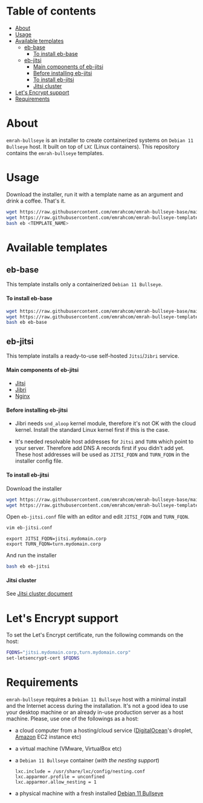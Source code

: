 # Table of contents

- [About](#about)
- [Usage](#usage)
- [Available templates](#available-templates)
  - [eb-base](#eb-base)
    - [To install eb-base](#to-install-eb-base)
  - [eb-jitsi](#eb-jitsi)
    - [Main components of eb-jitsi](#main-components-of-eb-jitsi)
    - [Before installing eb-jitsi](#before-installing-eb-jitsi)
    - [To install eb-jitsi](#to-install-eb-jitsi)
    - [Jitsi cluster](#jitsi-cluster)
- [Let's Encrypt support](#lets-encrypt-support)
- [Requirements](#requirements)

# About

`emrah-bullseye` is an installer to create containerized systems on
`Debian 11 Bullseye` host. It built on top of `LXC` (Linux containers). This
repository contains the `emrah-bullseye` templates.

# Usage

Download the installer, run it with a template name as an argument and drink a
coffee. That's it.

```bash
wget https://raw.githubusercontent.com/emrahcom/emrah-bullseye-base/main/installer/eb
wget https://raw.githubusercontent.com/emrahcom/emrah-bullseye-templates/main/installer/<TEMPLATE_NAME>.conf
bash eb <TEMPLATE_NAME>
```

# Available templates

## eb-base

This template installs only a containerized `Debian 11 Bullseye`.

#### To install eb-base

```bash
wget https://raw.githubusercontent.com/emrahcom/emrah-bullseye-base/main/installer/eb
wget https://raw.githubusercontent.com/emrahcom/emrah-bullseye-templates/main/installer/eb-base.conf
bash eb eb-base
```

## eb-jitsi

This template installs a ready-to-use self-hosted `Jitsi`/`Jibri` service.

#### Main components of eb-jitsi

- [Jitsi](https://jitsi.org/)
- [Jibri](https://github.com/jitsi/jibri)
- [Nginx](http://nginx.org/)

#### Before installing eb-jitsi

- Jibri needs `snd_aloop` kernel module, therefore it's not OK with the cloud
  kernel. Install the standard Linux kernel first if this is the case.

- It's needed resolvable host addresses for `Jitsi` and `TURN` which point to
  your server. Therefore add DNS A records first if you didn't add yet. These
  host addresses will be used as `JITSI_FQDN` and `TURN_FQDN` in the installer
  config file.

#### To install eb-jitsi

Download the installer

```bash
wget https://raw.githubusercontent.com/emrahcom/emrah-bullseye-base/main/installer/eb
wget https://raw.githubusercontent.com/emrahcom/emrah-bullseye-templates/main/installer/eb-jitsi.conf
```

Open `eb-jitsi.conf` file with an editor and edit `JITSI_FQDN` and `TURN_FQDN`.

```bash
vim eb-jitsi.conf
```

```
export JITSI_FQDN=jitsi.mydomain.corp
export TURN_FQDN=turn.mydomain.corp
```

And run the installer

```bash
bash eb eb-jitsi
```

#### Jitsi cluster

See [Jitsi cluster document](doc/jitsi-cluster.md)

# Let's Encrypt support

To set the Let's Encrypt certificate, run the following commands on the host:

```bash
FQDNS="jitsi.mydomain.corp,turn.mydomain.corp"
set-letsencrypt-cert $FQDNS
```

# Requirements

`emrah-bullseye` requires a `Debian 11 Bullseye` host with a minimal install and
the Internet access during the installation. It's not a good idea to use your
desktop machine or an already in-use production server as a host machine.
Please, use one of the followings as a host:

- a cloud computer from a hosting/cloud service
  ([DigitalOcean](https://www.digitalocean.com)'s droplet,
  [Amazon](https://console.aws.amazon.com) EC2 instance etc)

- a virtual machine (VMware, VirtualBox etc)

- a `Debian 11 Bullseye` container (_with the nesting support_)
  ```
  lxc.include = /usr/share/lxc/config/nesting.conf
  lxc.apparmor.profile = unconfined
  lxc.apparmor.allow_nesting = 1
  ```

- a physical machine with a fresh installed
  [Debian 11 Bullseye](https://www.debian.org/releases/bullseye/debian-installer/)
